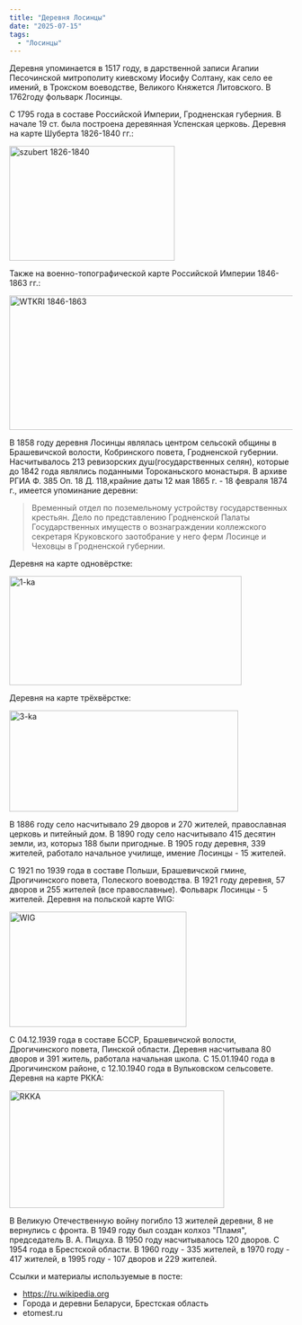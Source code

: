 ```yaml
---
title: "Деревня Лосинцы"
date: "2025-07-15"
tags: 
  - "Лосинцы"
---
```


Деревня упоминается в 1517 году, в дарственной записи Агапии Песочинской митрополиту киевскому Иосифу Солтану, как село ее имений, в Трокском воеводстве, Великого Княжется Литовского. В 1762году фольварк Лосинцы.

С 1795 года в составе Российской Империи, Гродненская губерния. В начале 19 ст. была построена деревянная Успенская церковь. Деревня на карте Шуберта 1826-1840 гг.:

<img width="294" height="204" alt="szubert 1826-1840" src="https://github.com/user-attachments/assets/84350e86-08c3-4845-a2d6-918d1eac8445" />

Также на военно-топографической карте Российской Империи 1846-1863 гг.:

<img width="535" height="239" alt="WTKRI 1846-1863" src="https://github.com/user-attachments/assets/fde90265-e668-40de-8ef1-3c2e1f11566c" />

В 1858 году деревня Лосинцы являлась центром сельсокй общины в Брашевичской волости, Кобринского повета, Гродненской губернии. Насчитывалось 213 ревизорских душ(государственных селян), которые до 1842 года являлись поданными Тороканьского монастыря. В архиве РГИА Ф. 385 Оп. 18 Д. 118,крайние даты 12 мая 1865 г. - 18 февраля 1874 г., имеется упоминание деревни:

> Временный отдел по поземельному устройству государственных крестьян. Дело по представлению Гродненской Палаты Государственных имуществ о вознаграждении коллежского секретаря Круковского заотобрание у него ферм Лосинце и Чеховцы в Гродненской губернии.

Деревня на карте одновёрстке:

<img width="413" height="194" alt="1-ka" src="https://github.com/user-attachments/assets/1886401b-7a5b-4d3d-b231-ab3046214c62" />

Деревня на карте трёхвёрстке:

<img width="407" height="180" alt="3-ka" src="https://github.com/user-attachments/assets/e389b7dd-49b4-4f80-94ea-5afffcb5f143" />

В 1886 году село насчитывало 29 дворов и 270 жителей, православная церковь и питейный дом. В 1890 году село насчитывало 415 десятин земли, из, которыз 188 были пригодные. В 1905 году деревня, 339 жителей, работало начальное училище, имение Лосинцы - 15 жителей.

С 1921 по 1939 года в составе Польши, Брашевичской гмине, Дрогичинского повета, Полеского воеводства. В 1921 году деревня, 57 дворов и 255 жителей (все православные). Фольварк Лосинцы - 5 жителей. Деревня на польской карте WIG:

<img width="315" height="205" alt="WIG" src="https://github.com/user-attachments/assets/fabd3a1d-5c6d-4c6a-afb2-f775568f82c3" />

С 04.12.1939 года в составе БССР, Брашевичской волости, Дрогичинского повета, Пинской области. Деревня насчитывала 80 дворов и 391 житель, работала начальная школа. С 15.01.1940 года в Дрогичинском районе, с 12.10.1940 года в Вульковском сельсовете. Деревня на карте РККА:

<img width="382" height="209" alt="RKKA" src="https://github.com/user-attachments/assets/57eaecd0-ec0d-4f3c-a417-6b96f22de32d" />

В Великую Отечественную войну погибло 13 жителей деревни, 8 не вернулись с фронта. В 1949 году был создан колхоз "Пламя", председатель В. А. Пицуха. В 1950 году насчитывалось 120 дворов. С 1954 года в Брестской области. В 1960 году - 335 жителей, в 1970 году - 417 жителей, в 1995 году - 107 дворов и 229 жителей. 

Ссылки и материалы используемые в посте:
- https://ru.wikipedia.org
- Города и деревни Беларуси, Брестская область
- etomest.ru
